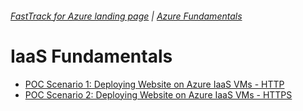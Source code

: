 ###### [FastTrack for Azure landing page](https://github.com/Azure/FastTrackForAzure) | [Azure Fundamentals](https://github.com/Azure/fta-azurefundamentals)



# IaaS Fundamentals 

* [POC Scenario 1: Deploying Website on Azure IaaS VMs - HTTP](articles/website-on-iaas-http.md)
* [POC Scenario 2: Deploying Website on Azure IaaS VMs - HTTPS](articles/website-on-iaas-https.md)